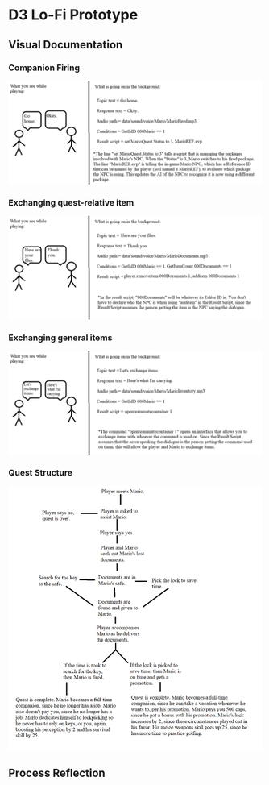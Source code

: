 # D3 Lo-Fi Prototype

## Visual Documentation

### Companion Firing
![Companion Firing](D3Images/D3Mockup4.png)

### Exchanging quest-relative item
![Exchanging quest-relative item](D3Images/D3Mockup2.png)

### Exchanging general items
![Exchanging general items](D3Images/D3Mockup3.png)

### Quest Structure
![Storyboard](D3Images/D3Storyboard.png)

## Process Reflection
